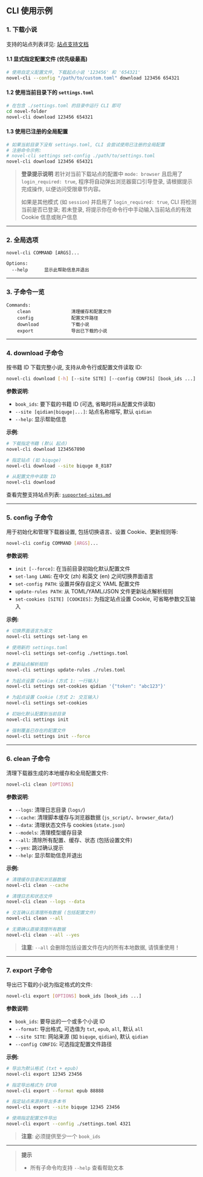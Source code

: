 ## CLI 使用示例

### 1. 下载小说

支持的站点列表详见: [站点支持文档](./6-supported-sites.md)

#### 1.1 显式指定配置文件 (优先级最高)

```bash
# 使用自定义配置文件, 下载起点小说 '123456' 和 '654321'
novel-cli --config "/path/to/custom.toml" download 123456 654321
```

#### 1.2 使用当前目录下的 `settings.toml`

```bash
# 在包含 ./settings.toml 的目录中运行 CLI 即可
cd novel-folder
novel-cli download 123456 654321
```

#### 1.3 使用已注册的全局配置

```bash
# 如果当前目录下没有 settings.toml, CLI 会尝试使用已注册的全局配置
# 注册命令示例:
# novel-cli settings set-config ./path/to/settings.toml
novel-cli download 123456 654321
```

> **登录提示说明**
> 若针对当前下载站点的配置中 `mode: browser` 且启用了 `login_required: true`, 程序将自动弹出浏览器窗口引导登录,
> 请根据提示完成操作, 以便访问受限章节内容。
>
> 如果是其他模式 (如 `session`) 并启用了 `login_required: true`, CLI 将检测当前是否已登录;
> 若未登录, 将提示你在命令行中手动输入当前站点的有效 Cookie 信息或账户信息

---

### 2. 全局选项

```text
novel-cli COMMAND [ARGS]...

Options:
  --help      显示此帮助信息并退出
```

---

### 3. 子命令一览

```text
Commands:
    clean               清理缓存和配置文件
    config              配置文件路径
    download            下载小说
    export              导出已下载的小说
```

---

### 4. download 子命令

按书籍 ID 下载完整小说, 支持从命令行或配置文件读取 ID:

```bash
novel-cli download [-h] [--site SITE] [--config CONFIG] [book_ids ...]
```

**参数说明**:

* `book_ids`: 要下载的书籍 ID (可选, 省略时将从配置文件读取)
* `--site [qidian|biquge|...]`: 站点名称缩写, 默认 `qidian`
* `--help`: 显示帮助信息

**示例**:

```bash
# 下载指定书籍 (默认 起点)
novel-cli download 1234567890

# 指定站点 (如 biquge)
novel-cli download --site biquge 8_8187

# 从配置文件中读取 ID
novel-cli download
```

查看完整支持站点列表: [`supported-sites.md`](./6-supported-sites.md)

---

### 5. config 子命令

用于初始化和管理下载器设置, 包括切换语言、设置 Cookie、更新规则等:

```bash
novel-cli config COMMAND [ARGS]...
```

**参数说明**:

* `init [--force]`: 在当前目录初始化默认配置文件
* `set-lang LANG`: 在中文 (zh) 和英文 (en) 之间切换界面语言
* `set-config PATH`: 设置并保存自定义 YAML 配置文件
* `update-rules PATH`: 从 TOML/YAML/JSON 文件更新站点解析规则
* `set-cookies [SITE] [COOKIES]`: 为指定站点设置 Cookie, 可省略参数交互输入

**示例:**

```bash
# 切换界面语言为英文
novel-cli settings set-lang en

# 使用新的 settings.toml
novel-cli settings set-config ./settings.toml

# 更新站点解析规则
novel-cli settings update-rules ./rules.toml

# 为起点设置 Cookie (方式 1: 一行输入)
novel-cli settings set-cookies qidian '{"token": "abc123"}'

# 为起点设置 Cookie (方式 2: 交互输入)
novel-cli settings set-cookies

# 初始化默认配置到当前目录
novel-cli settings init

# 强制覆盖已存在的配置文件
novel-cli settings init --force
```

---

### 6. clean 子命令

清理下载器生成的本地缓存和全局配置文件:

```bash
novel-cli clean [OPTIONS]
```

**参数说明**:

* `--logs`: 清理日志目录 (`logs/`)
* `--cache`: 清理脚本缓存与浏览器数据 (`js_script/`、`browser_data/`)
* `--data`: 清理状态文件与 cookies (`state.json`)
* `--models`: 清理模型缓存目录
* `--all`: 清除所有配置、缓存、状态 (包括设置文件)
* `--yes`: 跳过确认提示
* `--help`: 显示帮助信息并退出

**示例:**

```bash
# 清理缓存目录和浏览器数据
novel-cli clean --cache

# 清理日志和状态文件
novel-cli clean --logs --data

# 交互确认后清理所有数据 (包括配置文件)
novel-cli clean --all

# 无需确认直接清理所有数据
novel-cli clean --all --yes
```

> **注意**: `--all` 会删除包括设置文件在内的所有本地数据, 请慎重使用！

---

### 7. export 子命令

导出已下载的小说为指定格式的文件:

```bash
novel-cli export [OPTIONS] book_ids [book_ids ...]
```

**参数说明**:

* `book_ids`: 要导出的一个或多个小说 ID
* `--format`: 导出格式, 可选值为 `txt`, `epub`, `all`, 默认 `all`
* `--site SITE`: 网站来源 (如 `biquge`, `qidian`), 默认 `qidian`
* `--config CONFIG`: 可选指定配置文件路径

**示例:**

```bash
# 导出为默认格式 (txt + epub)
novel-cli export 12345 23456

# 指定导出格式为 EPUB
novel-cli export --format epub 88888

# 指定站点来源并导出多本书
novel-cli export --site biquge 12345 23456

# 使用指定配置文件导出
novel-cli export --config ./settings.toml 4321
```

> **注意**: 必须提供至少一个 `book_ids`

---

> **提示**
>
> * 所有子命令均支持 `--help` 查看帮助文本
